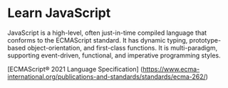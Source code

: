 # Learn JavaScript

JavaScript is a high-level, often just-in-time compiled language that conforms to the ECMAScript standard. It has dynamic typing, prototype-based object-orientation, and first-class functions. It is multi-paradigm, supporting event-driven, functional, and imperative programming styles.

[ECMAScript® 2021 Language Specification] (https://www.ecma-international.org/publications-and-standards/standards/ecma-262/) 
